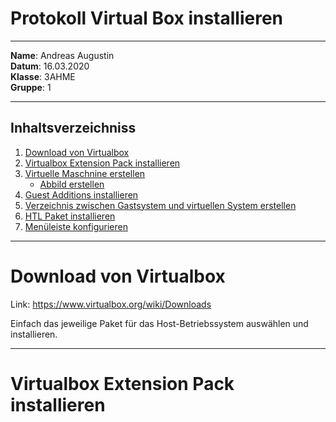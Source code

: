 # Protokoll Virtual Box installieren

-----

**Name**: Andreas Augustin  
**Datum**: 16.03.2020  
**Klasse**: 3AHME  
**Gruppe**: 1  

-----

## Inhaltsverzeichniss  

1) [Download von Virtualbox](#download-von-virtualbox)
1) [Virtualbox Extension Pack installieren](#virtualbox-extension-pack-installieren)
1) [Virtuelle Maschnine erstellen](#virtuelle-maschnine-erstellen)
    * [Abbild erstellen](#abbild-erstellen)
1) [Guest Additions installieren](#guest-additions-installieren)
1) [Verzeichnis zwischen Gastsystem und virtuellen System erstellen](#verzeichnis-zwischen-gastsystem-und-virtuellen-system-erstellen)
1) [HTL Paket installieren](#htl-paket-installieren)
1) [Menüleiste konfigurieren](#menüleiste-konfigurieren)

-----

# Download von Virtualbox

Link: https://www.virtualbox.org/wiki/Downloads

Einfach das jeweilige Paket für das Host-Betriebssystem auswählen und installieren.

-----

# Virtualbox Extension Pack installieren









